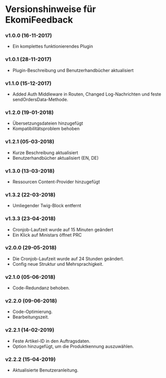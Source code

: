 # Versionshinweise für EkomiFeedback

### v1.0.0 (16-11-2017)

- Ein komplettes funktionierendes Plugin

### v1.0.1 (28-11-2017)

- Plugin-Beschreibung und Benutzerhandbücher aktualisiert

### v1.1.0 (15-12-2017)

- Added Auth Middleware in Routen, Changed Log-Nachrichten und feste sendOrdersData-Methode.

### v1.2.0 (19-01-2018)

- Übersetzungsdateien hinzugefügt
- Kompatibilitätsproblem behoben

### v1.2.1 (05-03-2018)

- Kurze Beschreibung aktualisiert
- Benutzerhandbücher aktualisiert (EN, DE)

### v1.3.0 (13-03-2018)

- Ressourcen Content-Provider hinzugefügt

### v1.3.2 (22-03-2018)

- Umliegender Twig-Block entfernt

### v1.3.3 (23-04-2018)

- Cronjob-Laufzeit wurde auf 15 Minuten geändert
- Ein Klick auf Ministars öffnet PRC

### v2.0.0 (29-05-2018)

- Die Cronjob-Laufzeit wurde auf 24 Stunden geändert.
- Config neue Struktur und Mehrsprachigkeit.

### v2.1.0 (05-06-2018)

- Code-Redundanz behoben.

### v2.2.0 (09-06-2018)

- Code-Optimierung.
- Bearbeitungszeit.

### v2.2.1 (14-02-2019)

- Feste Artikel-ID in den Auftragsdaten.
- Option hinzugefügt, um die Produktkennung auszuwählen.

### v2.2.2 (15-04-2019)

- Aktualisierte Benutzeranleitung.